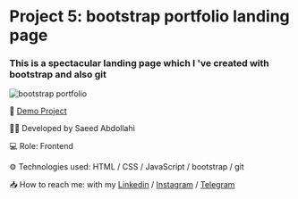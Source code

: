 # Project 5: bootstrap portfolio landing page

### This is a spectacular landing page which I 've created with bootstrap and also git



![bootstrap portfolio](https://github.com/saeeddev-ir/bootstrap-landing-portfolio-fa/assets/105293554/41708773-fe71-4bfa-a95b-077ccbf7f6f3)


🔗 [Demo Project](https://saeeddev-ir.github.io/bootstrap-landing-portfolio-fa/)

👨‍💻 Developed by Saeed Abdollahi

💻 Role: Frontend

⚙ Technologies used: HTML / CSS / JavaScript / bootstrap / git

📥 How to reach me: with my [Linkedin](https://www.linkedin.com/in/saeeddev-ir) / [Instagram](https://instagram.com/saeeddev_ir) / [Telegram](https://t.me/saeeddev_ir)

